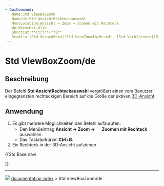 ```yaml
---
- GuiCommand:
   Name:Std ViewBoxZoom
   Name/de:Std AnsichtRechteckauswahl
   MenuLocation:Ansicht → Zoom → Zoomen mit Rechteck
   Workbenches:Alle
   Shortcut:**Ctrl**+**B**
   SeeAlso:[Std Vergrößern](Std_ViewZoomIn/de.md), [Std Verkleinern](Std_ViewZoomOut/de.md)
---
```


# Std ViewBoxZoom/de

## Beschreibung

Der Befehl **Std AnsichtRechteckauswahl** vergrößert einen vom Benutzer eingegrenzten rechteckigen Bereich auf die Größe der aktiven [3D-Ansicht](3D_view/de.md).

## Anwendung

1.  Es gibt mehrere Möglichkeiten den Befehl aufzurufen:
    -   Den Menüeintrag **Ansicht → Zoom → <img src="images/Std_ViewBoxZoom.svg" width=16px> Zoomen mit Rechteck** auswählen.
    -   Das Tastaturkürzel **Ctrl**+**B**.
2.  Ein Rechteck in der 3D-Ansicht aufziehen.





{{Std Base navi

}}



---
![](images/Button_right.svg) [documentation index](../README.md) > Std ViewBoxZoom/de
